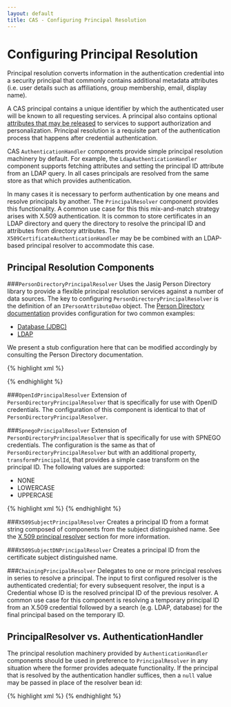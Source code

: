 ```yaml
---
layout: default
title: CAS - Configuring Principal Resolution
---
```


# Configuring Principal Resolution
Principal resolution converts information in the authentication credential into a security principal that commonly contains additional
metadata attributes (i.e. user details such as affiliations, group membership, email, display name).

A CAS principal contains a unique identifier by which the authenticated user will be known to all requesting
services. A principal also contains optional [attributes that may be released](../integration/Attribute-Release.html)
to services to support authorization and personalization. Principal resolution is a requisite part of the
authentication process that happens after credential authentication.

CAS `AuthenticationHandler` components provide simple principal resolution machinery by default. For example,
the `LdapAuthenticationHandler` component supports fetching attributes and setting the principal ID attribute from
an LDAP query. In all cases principals are resolved from the same store as that which provides authentication.

In many cases it is necessary to perform authentication by one means and resolve principals by another.
The `PrincipalResolver` component provides this functionality. A common use case for this this mix-and-match strategy
arises with X.509 authentication. It is common to store certificates in an LDAP directory and query the directory to
resolve the principal ID and attributes from directory attributes. The `X509CertificateAuthenticationHandler` may
be be combined with an LDAP-based principal resolver to accommodate this case.

## Principal Resolution Components

###`PersonDirectoryPrincipalResolver`
Uses the Jasig Person Directory library to provide a flexible principal resolution services against a number of data
sources. The key to configuring `PersonDirectoryPrincipalResolver` is the definition of an `IPersonAttributeDao` object.
The [Person Directory documentation](https://wiki.jasig.org/display/PDM15/Person+Directory+1.5+Manual) provides
configuration for two common examples:

* [Database (JDBC)](https://wiki.jasig.org/x/bBjP)
* [LDAP](https://wiki.jasig.org/x/iBjP)

We present a stub configuration here that can be modified accordingly by consulting the Person Directory documentation.

{% highlight xml %}
<bean id="attributeRepository"
      class="org.jasig.services.persondir.support.StubPersonAttributeDao">
  <property name="backingMap">
    <map>
      <entry key="uid" value="username"/>
      <entry key="eduPersonAffiliation" value="affiliation"/>
      <entry key="member" value="member"/>
    </map>
  </property>
</bean>

<bean id="principalResolver"
      class="org.jasig.cas.authentication.principal.PersonDirectoryPrincipalResolver"
      p:principalAttributeName="username"
      p:attributeRepository-ref="attributeRepository"
      p:returnNullIfNoAttributes="true" />
{% endhighlight %}


###`OpenIdPrincipalResolver`
Extension of `PersonDirectoryPrincipalResolver` that is specifically for use with OpenID credentials. The configuration
of this component is identical to that of `PersonDirectoryPrincipalResolver`.


###`SpnegoPrincipalResolver`
Extension of `PersonDirectoryPrincipalResolver` that is specifically for use with SPNEGO credentials. The configuration
is the same as that of `PersonDirectoryPrincipalResolver` but with an additional property, `transformPrincipalId`,
that provides a simple case transform on the principal ID. The following values are supported:

* NONE
* LOWERCASE
* UPPERCASE

{% highlight xml %}
<bean id="principalResolver"
      class="org.jasig.cas.authentication.principal.PersonDirectoryPrincipalResolver"
      p:principalAttributeName="username"
      p:attributeRepository-ref="attributeRepository"
      p:returnNullIfNoAttributes="true"
      p:transformPrincipalId="UPPERCASE" />
{% endhighlight %}

###`X509SubjectPrincipalResolver`
Creates a principal ID from a format string composed of components from the subject distinguished name.
See the [X.509 principal resolver](#x_509) section for more information.

###`X509SubjectDNPrincipalResolver`
Creates a principal ID from the certificate subject distinguished name.

###`ChainingPrincipalResolver`
Delegates to one or more principal resolves in series to resolve a principal. The input to first configured resolver is the authenticated
credential; for every subsequent resolver, the input is a Credential whose ID is the resolved principal ID of the previous resolver.
A common use case for this component is resolving a temporary principal ID from an X.509 credential followed
by a search (e.g. LDAP, database) for the final principal based on the temporary ID.

## PrincipalResolver vs. AuthenticationHandler
The principal resolution machinery provided by `AuthenticationHandler` components should be used in preference to
`PrincipalResolver` in any situation where the former provides adequate functionality.
If the principal that is resolved by the authentication handler
suffices, then a `null` value may be passed in place of the resolver bean id:

{% highlight xml %}
<bean id="authenticationManager"
      class="org.jasig.cas.authentication.PolicyBasedAuthenticationManager"
      p:authenticationPolicy-ref="authenticationPolicy">
  <constructor-arg>
      <map>
          <entry key-ref="passwordHandler" value="#{null}"/>
      </map>
  </constructor-arg>
</bean>
{% endhighlight %}
